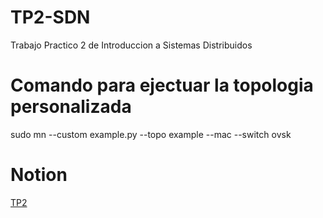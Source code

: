 # TP2-SDN

Trabajo Practico 2 de Introduccion a Sistemas Distribuidos

# Comando para ejectuar la topologia personalizada

sudo mn --custom example.py --topo example --mac --switch ovsk

# Notion
[TP2](https://mis-notas.notion.site/TP2-0c7f3987e3324e289050206e3edb01a4?pvs=4)
